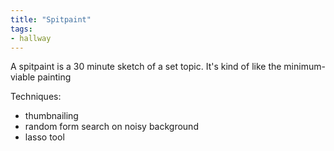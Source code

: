 ```yaml
---
title: "Spitpaint"
tags:
- hallway
---
```


A spitpaint is a 30 minute sketch of a set topic. It's kind of like the minimum-viable painting

Techniques:
- thumbnailing
- random form search on noisy background
- lasso tool